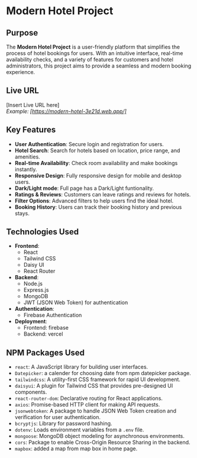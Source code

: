 # Modern Hotel Project

## Purpose
The **Modern Hotel Project** is a user-friendly platform that simplifies the process of hotel bookings for users. With an intuitive interface, real-time availability checks, and a variety of features for customers and hotel administrators, this project aims to provide a seamless and modern booking experience.

## Live URL
[Insert Live URL here]  
*Example: [https://modern-hotel-3e21d.web.app/]*

## Key Features
- **User Authentication**: Secure login and registration for users.
- **Hotel Search**: Search for hotels based on location, price range, and amenities.
- **Real-time Availability**: Check room availability and make bookings instantly.
- **Responsive Design**: Fully responsive design for mobile and desktop users.
- **Dark/Light mode**: Full page has a Dark/Light funtionality.
- **Ratings & Reviews**: Customers can leave ratings and reviews for hotels.
- **Filter Options**: Advanced filters to help users find the ideal hotel.
- **Booking History**: Users can track their booking history and previous stays.

## Technologies Used
- **Frontend**:
  - React
  - Tailwind CSS
  - Daisy UI
  - React Router
- **Backend**:
  - Node.js
  - Express.js
  - MongoDB
  - JWT (JSON Web Token) for authentication
- **Authentication**:
  - Firebase Authentication
- **Deployment**:
  - Frontend: firebase
  - Backend: vercel

## NPM Packages Used
- `react`: A JavaScript library for building user interfaces.
- `Datepicker`: a calender for choosing date from npm datepicker package.
- `tailwindcss`: A utility-first CSS framework for rapid UI development.
- `daisyui`: A plugin for Tailwind CSS that provides pre-designed UI components.
- `react-router-dom`: Declarative routing for React applications.
- `axios`: Promise-based HTTP client for making API requests.
- `jsonwebtoken`: A package to handle JSON Web Token creation and verification for user authentication.
- `bcryptjs`: Library for password hashing.
- `dotenv`: Loads environment variables from a `.env` file.
- `mongoose`: MongoDB object modeling for asynchronous environments.
- `cors`: Package to enable Cross-Origin Resource Sharing in the backend.
- `mapbox`: added a map from map box in home page.
